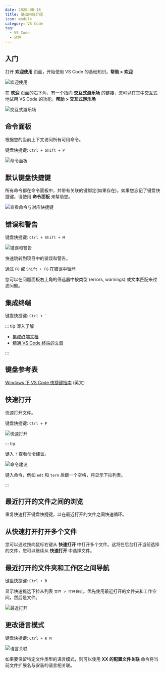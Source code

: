 ```yaml
---
date: 2020-08-18
title: 基础内容介绍
icon: module
category: VS Code
tag:
  - VS Code
  - 软件
---
```


## 入门

打开 **欢迎使用** 页面，开始使用 VS Code 的基础知识。**帮助 > 欢迎**

![欢迎使用](./assets/welcome.png)

在 **欢迎** 页面的右下角，有一个指向 **交互式游乐场** 的链接，您可以在其中交互式地试用 VS Code 的功能。**帮助 > 交互式游乐场**

![交互式游乐场](./assets/interactive-playground.png)

## 命令面板

根据您的当前上下文访问所有可用命令。

键盘快捷键: `Ctrl + Shift + P`

![命令面板](./assets/command-palette.png)

## 默认键盘快捷键

所有命令都在命令面板中，并带有关联的键绑定(如果存在)。如果您忘记了键盘快捷键，请使用 **命令面板** 来帮助您。

![查看命令与对应快捷键](./assets/command-check.png)

## 错误和警告

键盘快捷键: `Ctrl + Shift + M`

![错误和警告](./assets/error.png)

快速跳转到项目中的错误和警告。

通过 `F8` 或 `Shift + F8` 在错误中循环

您可以在问题面板右上角的筛选器中按类型 (errors, warnings) 或文本匹配来过滤问题。

## 集成终端

键盘快捷键: `` Ctrl + ` ``

::: tip 深入了解

- [集成终端文档](https://code.visualstudio.com/docs/editor/integrated-terminal)
- [精通 VS Code 终端的文章](https://www.growingwiththeweb.com/2017/03/mastering-vscodes-terminal.html)

:::

## 键盘参考表

[Windows 下 VS Code 快捷键指南](/file/vscodeKeyboardShortcutsWindows.pdf) (英文)

## 快速打开

快速打开文件。

键盘快捷键: `Ctrl + P`

![快速打开](./assets/quick-open.png)

::: tip

键入 `?` 查看命令建议。

![命令建议](./assets/suggestions.png)

键入命令，例如 `edt` 和 `term` 后跟一个空格，将显示下拉列表。

:::

## 最近打开的文件之间的浏览

重复快速打开键盘快捷键，以在最近打开的文件之间快速循环。

## 从快速打开打开多个文件

您可以通过按向鼠标右键从 **快速打开** 中打开多个文件。这将在后台打开当前选择的文件，您可以继续从 **快速打开** 中选择文件。

## 最近打开的文件夹和工作区之间导航

键盘快捷键: `Ctrl + R`

显示快速挑选下拉从列表 `文件 > 打开最近`。优先使用最近打开的文件夹和工作空间，然后是文件。

![最近打开](./assets/recent-open.png)

## 更改语言模式

键盘快捷键: `Ctrl + K M`

![语言关联](./assets/ext-assosiate.png)

如果要保留特定文件类型的语言模式，则可以使用 **XX 的配置文件关联** 命令将当前文件扩展名与安装的语言相关联。
